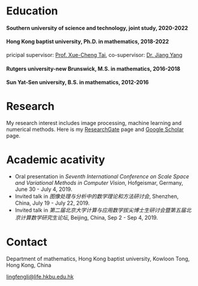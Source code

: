 # Education
#### Southern university of science and technology, joint study, 2020-2022

#### Hong Kong baptist university, Ph.D. in mathematics, 2018-2022

pricipal supervisor: [Prof. Xue-Cheng Tai](http://www.math.hkbu.edu.hk/~xuechengtai/HKBU.html), co-supervisor: [Dr. Jiang Yang](https://math.sustech.edu.cn/scientific_research/YANG%20Jiang.html?lang=en)

#### Rutgers university-new Brunswick, M.S. in mathematics, 2016-2018

#### Sun Yat-Sen university, B.S. in mathematics, 2012-2016

# Research
My research interest includes image processing, machine learning and numerical methods. Here is my [ResearchGate](https://www.researchgate.net/profile/Lingfeng_Li5) page and [Google Scholar](https://scholar.google.com.hk/citations?user=tcP1TWEAAAAJ&hl=en) page.

# Academic acativity
- Oral presentation in *Seventh International Conference on Scale Space and Variational Methods in Computer Vision*, Hofgeismar, Germany, June 30 - July 4, 2019. 
- Invited talk in *图像处理与分析中的数学理论和方法研讨会*, Shenzhen, China, July 19 - July 22, 2019.
- Invited talk in *第二届北京大学计算与应用数学拔尖博士生研讨会暨第五届北京计算数学研究生论坛*, Beijing, China, Sep 2 - Sep 4, 2019.

# Contact
Department of mathematics,
Hong Kong baptist university,
Kowloon Tong, Hong Kong, China

lingfengli@life.hkbu.edu.hk
